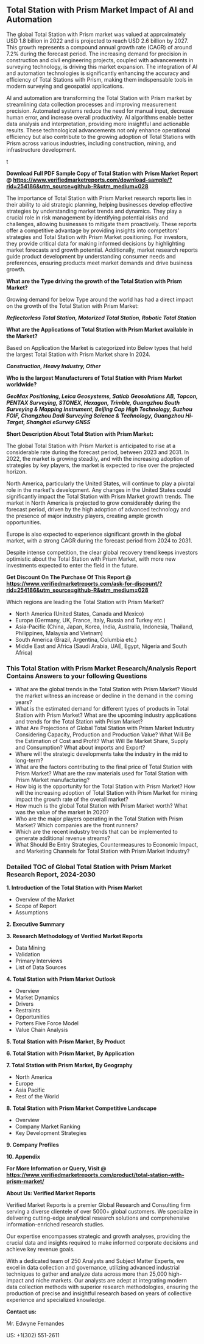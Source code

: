 <h2>Total Station with Prism Market Impact of AI and Automation</h2><p>The global Total Station with Prism market was valued at approximately USD 1.8 billion in 2022 and is projected to reach USD 2.6 billion by 2027. This growth represents a compound annual growth rate (CAGR) of around 7.2% during the forecast period. The increasing demand for precision in construction and civil engineering projects, coupled with advancements in surveying technology, is driving this market expansion. The integration of AI and automation technologies is significantly enhancing the accuracy and efficiency of Total Stations with Prism, making them indispensable tools in modern surveying and geospatial applications.</p><p>AI and automation are transforming the Total Station with Prism market by streamlining data collection processes and improving measurement precision. Automated systems reduce the need for manual input, decrease human error, and increase overall productivity. AI algorithms enable better data analysis and interpretation, providing more insightful and actionable results. These technological advancements not only enhance operational efficiency but also contribute to the growing adoption of Total Stations with Prism across various industries, including construction, mining, and infrastructure development.</p>t</p><p id="" class=""><strong>Download Full PDF Sample Copy of Total Station with Prism Market Report @ <a href="https://www.verifiedmarketreports.com/download-sample/?rid=254186&utm_source=github-R&utm_medium=028" target="_blank">https://www.verifiedmarketreports.com/download-sample/?rid=254186&utm_source=github-R&utm_medium=028</a></strong></p><p>The importance of&nbsp;Total Station with Prism Market research reports lies in their ability to aid strategic planning, helping businesses develop effective strategies by understanding market trends and dynamics. They play a crucial role in risk management by identifying potential risks and challenges, allowing businesses to mitigate them proactively. These reports offer a competitive advantage by providing insights into competitors' strategies and Total Station with Prism Market positioning. For investors, they provide critical data for making informed decisions by highlighting market forecasts and growth potential. Additionally, market research reports guide product development by understanding consumer needs and preferences, ensuring products meet market demands and drive business growth.</p><p><strong>What are the&nbsp;Type driving the growth of the Total Station with Prism Market?</strong></p><p id="" class="">Growing demand for below Type around the world has had a direct impact on the growth of the Total Station with Prism Market:</p><em><strong>Reflectorless Total Station, Motorized Total Station, Robotic Total Station</strong></em></p><strong>What are the&nbsp;Applications&nbsp;of Total Station with Prism Market available in the Market?</strong></p><p id="" class="">Based on Application the Market is categorized into Below types that held the largest Total Station with Prism Market share In 2024.</p><em><strong>Construction, Heavy Industry, Other</strong></em></p><strong>Who is the largest Manufacturers of Total Station with Prism Market worldwide?</strong></p><p><em><strong>GeoMax Positioning, Leica Geosystems, Satlab Geosolutions AB, Topcon, PENTAX Surveying, STONEX, Hexagon, Trimble, Guangzhou South Surveying & Mapping Instrument, Beijing Cap High Technology, Suzhou FOIF, Changzhou Dadi Surveying Science & Technology, Guangzhou Hi-Target, Shanghai eSurvey GNSS</strong></em></p><p id="" class=""><strong>Short Description About Total Station with Prism Market:</strong></p><p>The global Total Station with Prism Market is anticipated to rise at a considerable rate during the forecast period, between 2023 and 2031. In 2022, the market is growing steadily, and with the increasing adoption of strategies by key players, the market is expected to rise over the projected horizon.</p><p>North America, particularly the United States, will continue to play a pivotal role in the market's development. Any changes in the United States could significantly impact the Total Station with Prism Market growth trends. The market in North America is projected to grow considerably during the forecast period, driven by the high adoption of advanced technology and the presence of major industry players, creating ample growth opportunities.</p><p>Europe is also expected to experience significant growth in the global market, with a strong CAGR during the forecast period from 2024 to 2031.</p><p>Despite intense competition, the clear global recovery trend keeps investors optimistic about the Total Station with Prism Market, with more new investments expected to enter the field in the future.</p><p id="" class=""><strong>Get Discount On The Purchase Of This Report @ <a href="https://www.verifiedmarketreports.com/ask-for-discount/?rid=254186&utm_source=github-R&utm_medium=028" target="_blank">https://www.verifiedmarketreports.com/ask-for-discount/?rid=254186&utm_source=github-R&utm_medium=028</a></strong></p>Which regions are leading the Total Station with Prism Market?</p><ul><li>North America (United States, Canada and Mexico)</li><li>Europe (Germany, UK, France, Italy, Russia and Turkey etc.)</li><li>Asia-Pacific (China, Japan, Korea, India, Australia, Indonesia, Thailand, Philippines, Malaysia and Vietnam)</li><li>South America (Brazil, Argentina, Columbia etc.)</li><li>Middle East and Africa (Saudi Arabia, UAE, Egypt, Nigeria and South Africa)</li></ul><h3 id="" class="">This Total Station with Prism Market Research/Analysis Report Contains Answers to your following Questions</h3><ul><li>What are the global trends in the Total Station with Prism Market? Would the market witness an increase or decline in the demand in the coming years?</li><li>What is the estimated demand for different types of products in Total Station with Prism Market? What are the upcoming industry applications and trends for the Total Station with Prism Market?</li><li>What Are Projections of Global Total Station with Prism Market Industry Considering Capacity, Production and Production Value? What Will Be the Estimation of Cost and Profit? What Will Be Market Share, Supply and Consumption? What about imports and Export?</li><li>Where will the strategic developments take the industry in the mid to long-term?</li><li>What are the factors contributing to the final price of Total Station with Prism Market? What are the raw materials used for Total Station with Prism Market manufacturing?</li><li>How big is the opportunity for the Total Station with Prism Market? How will the increasing adoption of Total Station with Prism Market for mining impact the growth rate of the overall market?</li><li>How much is the global Total Station with Prism Market worth? What was the value of the market In 2020?</li><li>Who are the major players operating in the Total Station with Prism Market? Which companies are the front runners?</li><li>Which are the recent industry trends that can be implemented to generate additional revenue streams?</li><li>What Should Be Entry Strategies, Countermeasures to Economic Impact, and Marketing Channels for Total Station with Prism Market Industry?</li></ul><h3 id="" class="">Detailed TOC of Global Total Station with Prism Market Research Report, 2024-2030</h3><p id="" class=""><strong>1. Introduction of the Total Station with Prism Market</strong></p><ul><li>Overview of the Market</li><li>Scope of Report</li><li>Assumptions</li></ul><p id="" class=""><strong>2. Executive Summary</strong></p><p id="" class=""><strong>3. Research Methodology of Verified Market Reports</strong></p><ul><li>Data Mining</li><li>Validation</li><li>Primary Interviews</li><li>List of Data Sources</li></ul><p id="" class=""><strong>4. Total Station with Prism Market Outlook</strong></p><ul><li>Overview</li><li>Market Dynamics</li><li>Drivers</li><li>Restraints</li><li>Opportunities</li><li>Porters Five Force Model</li><li>Value Chain Analysis</li></ul><p id="" class=""><strong>5. Total Station with Prism Market, By Product</strong></p><p id="" class=""><strong>6. Total Station with Prism Market, By Application</strong></p><p id="" class=""><strong>7. Total Station with Prism Market, By Geography</strong></p><ul><li>North America</li><li>Europe</li><li>Asia Pacific</li><li>Rest of the World</li></ul><p id="" class=""><strong>8. Total Station with Prism Market Competitive Landscape</strong></p><ul><li>Overview</li><li>Company Market Ranking</li><li>Key Development Strategies</li></ul><p id="" class=""><strong>9. Company Profiles</strong></p><p id="" class=""><strong>10. Appendix</strong></p><p id="" class=""><strong>For More Information or Query, Visit @ <a href="https://www.verifiedmarketreports.com/product/total-station-with-prism-market/" target="_blank">https://www.verifiedmarketreports.com/product/total-station-with-prism-market/</a></strong></p><p id="" class=""><strong>About Us: Verified Market Reports</strong></p><p id="" class="">Verified Market Reports is a premier Global Research and Consulting firm serving a diverse clientele of over 5000+ global customers. We specialize in delivering cutting-edge analytical research solutions and comprehensive information-enriched research studies.</p><p id="" class="">Our expertise encompasses strategic and growth analyses, providing the crucial data and insights required to make informed corporate decisions and achieve key revenue goals.</p><p id="" class="">With a dedicated team of 250 Analysts and Subject Matter Experts, we excel in data collection and governance, utilizing advanced industrial techniques to gather and analyze data across more than 25,000 high-impact and niche markets. Our analysts are adept at integrating modern data collection methods with superior research methodologies, ensuring the production of precise and insightful research based on years of collective experience and specialized knowledge.</p><p id="" class=""><strong>Contact us:</strong></p><p id="" class="">Mr. Edwyne Fernandes</p><p id="" class="">US: +1(302) 551-2611</p>